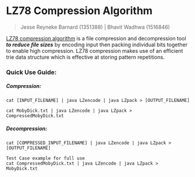 # LZ78 Compression Algorithm
> Jesse Reyneke Barnard (1351388) | Bhavit Wadhwa (1516846)

[LZ78 compression algorithm](https://en.wikipedia.org/wiki/LZ77_and_LZ78) is a file compression and decompression tool ***to reduce file sizes*** by encoding input then packing individual bits together to enable high compression. LZ78 compression makes use of an efficient trie data structure which is effective at storing pattern repetitions.

### Quick Use Guide:
##### Compression:
```
cat [INPUT_FILENAME] | java LZencode | java LZpack > [OUTPUT_FILENAME]
```

```
cat MobyDick.txt | java LZencode | java LZpack > CompressedMobyDick.txt
```


##### Decompression:
```
cat [COMPRESSED_INPUT_FILENAME] | java LZencode | java LZpack > [OUTPUT_FILENAME]
```

```
Test Case example for full use
cat CompressedMobyDick.txt | java LZencode | java LZpack > MobyDick.txt
```
